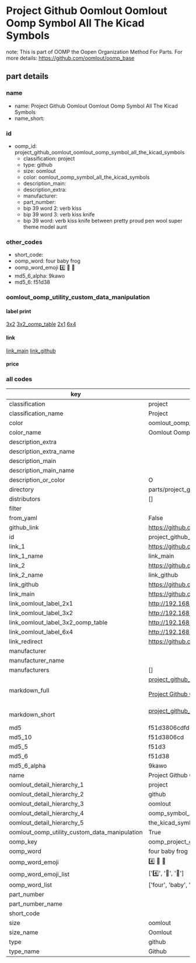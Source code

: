 # Project Github Oomlout Oomlout Oomp Symbol All The Kicad Symbols  

note: This is part of OOMP the Oopen Organization Method For Parts. For more details: https://github.com/oomlout/oomp_base

##  part details
  







### name
* name: Project Github Oomlout Oomlout Oomp Symbol All The Kicad Symbols
* name_short: 
### id
* oomp_id: project_github_oomlout_oomlout_oomp_symbol_all_the_kicad_symbols
  * classification: project
  * type: github
  * size: oomlout
  * color: oomlout_oomp_symbol_all_the_kicad_symbols
  * description_main: 
  * description_extra: 
  * manufacturer: 
  * part_number: 
  * bip 39 word 2: verb kiss
  * bip 39 word 3: verb kiss knife
  * bip 39 word: verb kiss knife between pretty proud pen wool super theme model aunt

### other_codes
* short_code: 
* oomp_word: four baby frog
* oomp_word_emoji :four: :baby: :frog:
* md5_6_alpha: 9kawo
* md5_6: f51d38






### oomlout_oomp_utility_custom_data_manipulation
#### label print
[3x2](http://192.168.1.245:1112/?label=oomp%209kawo)
[3x2_oomp_table](http://192.168.1.108:1112/?label=oomp%209kawo)
[2x1](http://192.168.1.242:1112/?label=oomp%209kawo)
[6x4](http://192.168.1.55:1112/?label=oomp%209kawo)    

#### link

[link_main](https://github.com/oomlout/oomlout_oomp_version_1_messy/tree/main/parts/project_github_oomlout_oomlout_oomp_symbol_all_the_kicad_symbols) [link_github](https://github.com/oomlout/oomlout_oomp_version_1_messy/tree/main/parts/project_github_oomlout_oomlout_oomp_symbol_all_the_kicad_symbols)                             

#### price







### all codes 
| key | value |  
| --- | --- |  
| classification | project |  
| classification_name | Project |  
| color | oomlout_oomp_symbol_all_the_kicad_symbols |  
| color_name | Oomlout Oomp Symbol All The Kicad Symbols |  
| description_extra |  |  
| description_extra_name |  |  
| description_main |  |  
| description_main_name |  |  
| description_or_color | O  |  
| directory | parts/project_github_oomlout_oomlout_oomp_symbol_all_the_kicad_symbols |  
| distributors | [] |  
| filter |  |  
| from_yaml | False |  
| github_link | https://github.com/oomlout/oomlout_oomp_part_src/tree/main/parts/project_github_oomlout_oomlout_oomp_symbol_all_the_kicad_symbols |  
| id | project_github_oomlout_oomlout_oomp_symbol_all_the_kicad_symbols |  
| link_1 | https://github.com/oomlout/oomlout_oomp_version_1_messy/tree/main/parts/project_github_oomlout_oomlout_oomp_symbol_all_the_kicad_symbols |  
| link_1_name | link_main |  
| link_2 | https://github.com/oomlout/oomlout_oomp_version_1_messy/tree/main/parts/project_github_oomlout_oomlout_oomp_symbol_all_the_kicad_symbols |  
| link_2_name | link_github |  
| link_github | https://github.com/oomlout/oomlout_oomp_version_1_messy/tree/main/parts/project_github_oomlout_oomlout_oomp_symbol_all_the_kicad_symbols |  
| link_main | https://github.com/oomlout/oomlout_oomp_version_1_messy/tree/main/parts/project_github_oomlout_oomlout_oomp_symbol_all_the_kicad_symbols |  
| link_oomlout_label_2x1 | http://192.168.1.242:1112/?label=oomp%209kawo |  
| link_oomlout_label_3x2 | http://192.168.1.245:1112/?label=oomp%209kawo |  
| link_oomlout_label_3x2_oomp_table | http://192.168.1.108:1112/?label=oomp%209kawo |  
| link_oomlout_label_6x4 | http://192.168.1.55:1112/?label=oomp%209kawo |  
| link_redirect | https://github.com/oomlout/oomlout_oomp_version_1_messy/tree/main/parts/project_github_oomlout_oomlout_oomp_symbol_all_the_kicad_symbols |  
| manufacturer |  |  
| manufacturer_name |  |  
| manufacturers | [] |  
| markdown_full | [project_github_oomlout_oomlout_oomp_symbol_all_the_kicad_symbols](none)<br>[](none)<br>[Project Github Oomlout Oomlout Oomp Symbol All The Kicad Symbols](none)<br><br> |  
| markdown_short | [project_github_oomlout_oomlout_oomp_symbol_all_the_kicad_symbols](none)<br><br> |  
| md5 | f51d3806cdfd544eb355115af75eb794 |  
| md5_10 | f51d3806cd |  
| md5_5 | f51d3 |  
| md5_6 | f51d38 |  
| md5_6_alpha | 9kawo |  
| name | Project Github Oomlout Oomlout Oomp Symbol All The Kicad Symbols |  
| oomlout_detail_hierarchy_1 | project |  
| oomlout_detail_hierarchy_2 | github |  
| oomlout_detail_hierarchy_3 | oomlout |  
| oomlout_detail_hierarchy_4 | oomp_symbol_all |  
| oomlout_detail_hierarchy_5 | the_kicad_symbols |  
| oomlout_oomp_utility_custom_data_manipulation | True |  
| oomp_key | oomp_project_github_oomlout_oomlout_oomp_symbol_all_the_kicad_symbols |  
| oomp_word | four baby frog |  
| oomp_word_emoji | :four: :baby: :frog: |  
| oomp_word_emoji_list | [':four:', ':baby:', ':frog:'] |  
| oomp_word_list | ['four', 'baby', 'frog'] |  
| part_number |  |  
| part_number_name |  |  
| short_code |  |  
| size | oomlout |  
| size_name | Oomlout |  
| type | github |  
| type_name | Github |  
